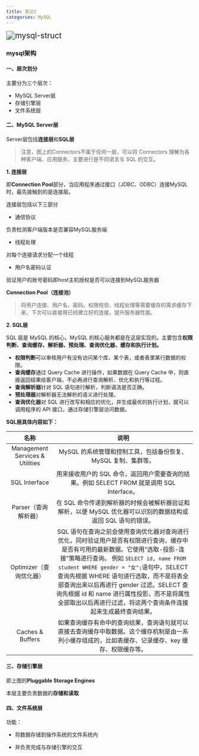 ```yaml
---
title: 笔记2
categories: MySQL
---
```




<img src="https://gitee.com/aurora1004/pictures/raw/master/mysql-struct.png" alt="mysql-struct" style="zoom:150%;" />

### mysql架构

#### 一、层次划分

主要分为三个层次：

- MySQL Server层
- 存储引擎层
- 文件系统层

#### 二、MySQL Server层

Server层包括**连接层**和**SQL层**

> 注意，图上的Connectors不属于任何一层，可以将 Connectors 理解为各种客户端、应用服务，主要进行是不同语言与 SQL 的交互。

**1. 连接层**

即**Connection Pool**部分，当应用程序通过接口（JDBC、ODBC）连接MySQL时，最先接触到的是连接层。

连接层包括以下三部分

- 通信协议

负责检测客户端版本是否兼容MySQL服务端

- 线程处理

对每个连接请求分配一个线程

- 用户名密码认证

验证用户的账号密码即host主机授权是否可以连接到MySQL服务器

**Connection Pool（连接池）**

> 将用户连接、用户名、密码、权限校验、线程处理等需要缓存的需求缓存下来，下次可以直接用已经建立好的连接，提升服务器性能。

**2. SQL层**

SQL 层是 MySQL 的核心，MySQL 的核心服务都是在这层实现的。主要包含**权限判断、查询缓存、解析器、预处理、查询优化器、缓存和执行计划。**

- **权限判断**可以审核用户有没有访问某个库、某个表，或者表里某行数据的权限。
- **查询缓存**通过 Query Cache 进行操作，如果数据在 Query Cache 中，则直接返回结果给客户端，不必再进行查询解析、优化和执行等过程。
- **查询解析器**针对 SQL 语句进行解析，判断语法是否正确。
- **预处理器**对解析器无法解析的语义进行处理。
- **查询优化器**对 SQL 进行改写和相应的优化，并生成最优的执行计划，就可以调用程序的 API 接口，通过存储引擎层访问数据。

**SQL层具体内容如下：**

|              名称               |                             说明                             |
| :-----------------------------: | :----------------------------------------------------------: |
| Management Services & Utilities | MySQL 的系统管理和控制工具，包括备份恢复、MySQL 复制、集群等。 |
|          SQL Interface          | 用来接收用户的 SQL 命令，返回用户需要查询的结果。例如 SELECT FROM 就是调用 SQL Interface。 |
|      Parser（查询解析器）       | 在 SQL 命令传递到解析器的时候会被解析器验证和解析，以便 MySQL 优化器可以识别的数据结构或返回 SQL 语句的错误。 |
|     Optimizer（查询优化器）     | SQL 语句在查询之前会使用查询优化器对查询进行优化，同时验证用户是否有权限进行查询，缓存中是否有可用的最新数据。它使用“选取-投影-连接”策略进行查询。  例如 `SELECT id, name FROM student WHERE gender = "女";`语句中，SELECT 查询先根据 WHERE 语句进行选取，而不是将表全部查询出来以后再进行 gender 过滤。SELECT 查询先根据 id 和 name 进行属性投影，而不是将属性全部取出以后再进行过滤，将这两个查询条件连接起来生成最终查询结果。 |
|        Caches & Buffers         | 如果查询缓存有命中的查询结果，查询语句就可以直接去查询缓存中取数据。这个缓存机制是由一系列小缓存组成的，比如表缓存、记录缓存、key 缓存、权限缓存等。 |

#### 三、存储引擎层

即上图的**Pluggable Storage Engines**

本层主要负责数据的**存储和读取**

#### 四、文件系统层

功能：

- 将数据存储到操作系统的文件系统内

- 并负责完成与存储引擎的交互